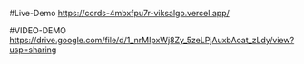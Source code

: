 #Live-Demo
https://cords-4mbxfpu7r-viksalgo.vercel.app/



#VIDEO-DEMO
https://drive.google.com/file/d/1_nrMIpxWj8Zy_5zeLPjAuxbAoat_zLdy/view?usp=sharing
